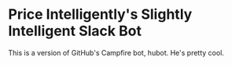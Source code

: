 # Price Intelligently's Slightly Intelligent Slack Bot

This is a version of GitHub's Campfire bot, hubot. He's pretty cool.